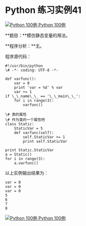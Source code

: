 Python 练习实例41
=============

 [![Python 100例](../images/up.gif) Python 100例](python-100-examples.html)

**题目：**模仿静态变量的用法。

**程序分析：**无。

程序源代码：
```
#!/usr/bin/python
\# -*- coding: UTF-8 -*-

def varfunc():
    var = 0
    print 'var = %d' % var
    var += 1
if \_\_name\_\_ == '\_\_main\_\_':
    for i in range(3):
        varfunc()

\# 类的属性
\# 作为类的一个属性吧
class Static:
    StaticVar = 5
    def varfunc(self):
        self.StaticVar += 1
        print self.StaticVar

print Static.StaticVar
a = Static()
for i in range(3):
    a.varfunc()
```
以上实例输出结果为：
```
var = 0
var = 0
var = 0
5
6
7
8
```
 [![Python 100例](../images/up.gif) Python 100例](python-100-examples.html)